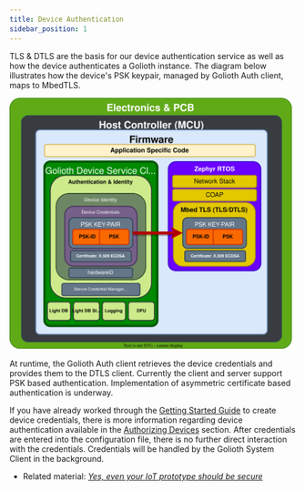 ```yaml
---
title: Device Authentication
sidebar_position: 1
---
```


TLS & DTLS are the basis for our device authentication service as well as how the device authenticates a Golioth instance. The diagram below illustrates how the device's PSK keypair, managed by Golioth Auth client, maps to MbedTLS.

![Device Authentication & Identity](../firmware-client-auth.drawio.svg)

At runtime, the Golioth Auth client retrieves the device credentials and provides them to the DTLS client. Currently the client and server support PSK based authentication. Implementation of asymmetric certificate based authentication is underway.

If you have already worked through the [Getting Started Guide](/getting-started/1-overview.md) to create device credentials, there is more information regarding device authentication available in the [Authorizing Devices](/getting-started/3-commandline/6-authorize-devices.md) section.  After credentials are entered into the configuration file, there is no further direct interaction with the credentials.  Credentials will be handled by the Golioth System Client in the background.

* Related material: [*Yes, even your IoT prototype should be secure*](https://blog.golioth.io/yes-even-your-iot-prototype-should-be-secure/)

